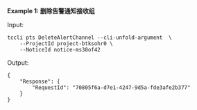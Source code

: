 **Example 1: 删除告警通知接收组**



Input: 

```
tccli pts DeleteAlertChannel --cli-unfold-argument  \
    --ProjectId project-btksohr0 \
    --NoticeId notice-ms38of42
```

Output: 
```
{
    "Response": {
        "RequestId": "70805f6a-d7e1-4247-9d5a-fde3afe2b377"
    }
}
```

